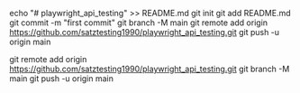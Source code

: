 echo "# playwright_api_testing" >> README.md
git init
git add README.md
git commit -m "first commit"
git branch -M main
git remote add origin https://github.com/satztesting1990/playwright_api_testing.git
git push -u origin main


git remote add origin https://github.com/satztesting1990/playwright_api_testing.git
git branch -M main
git push -u origin main